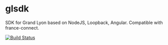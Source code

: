 # glsdk
SDK for Grand Lyon based on NodeJS, Loopback, Angular. Compatible with france-connect.

[![Build Status](https://travis-ci.org/grandlyon/glsdk-client.svg?branch=master)](https://travis-ci.org/grandlyon/glsdk-client)
